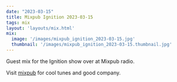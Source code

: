 ```yaml
---
date: "2023-03-15"
title: Mixpub Ignition 2023-03-15
tags: mix
layout: 'layouts/mix.html'
mix:
  image: '/images/mixpub_ignition_2023-03-15.jpg'
  thumbnail: '/images/mixpub_ignition_2023-03-15.thumbnail.jpg'
---
```


Guest mix for the Ignition show over at Mixpub radio.

Visit [mixpub](https://mixpubradio.mixlr.com/) for cool tunes and good company.
